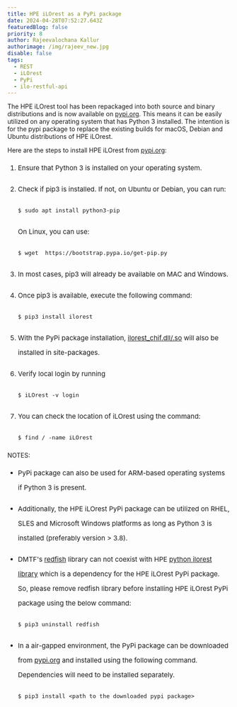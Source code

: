 ```yaml
---
title: HPE iLOrest as a PyPi package
date: 2024-04-28T07:52:27.643Z
featuredBlog: false
priority: 8
author: Rajeevalochana Kallur
authorimage: /img/rajeev_new.jpg
disable: false
tags:
  - REST
  - iLOrest
  - PyPi
  - ilo-restful-api
---
```

<style>
li {
   font-size: 15px;
   line-height: 33px;
   max-width: none;
}
</style>

The HPE iLOrest tool has been repackaged into both source and binary distributions and is now available on [pypi.org](https://pypi.org/project/ilorest/). This means it can be easily utilized on any operating system that has Python 3 installed. The intention is for the pypi package to replace the existing builds for macOS, Debian and Ubuntu distributions of HPE iLOrest.

Here are the steps to install HPE iLOrest from [pypi.org](https://pypi.org/project/ilorest/):

1. Ensure that Python 3 is installed on your operating system.
2. Check if pip3 is installed. If not, on Ubuntu or Debian, you can run:

   ```shell
   $ sudo apt install python3-pip 
   ```

      On Linux, you can use:

   ```shell
   $ wget  https://bootstrap.pypa.io/get-pip.py
   ```
3. In most cases, pip3 will already be available on MAC and Windows.
4. Once pip3 is available, execute the following command:

   ```shell
   $ pip3 install ilorest
   ```
5. With the PyPi package installation, [ilorest_chif.dll/.so](https://developer.hpe.com/blog/chif-driver-not-found/) will also be installed in site-packages.
6. Verify local login by running

   ```shell
   $ iLOrest -v login
   ```
7. You can check the location of iLOrest using the command:
   ```shell 
   $ find / -name iLOrest
   ```
   
NOTES:

- PyPi package can also be used for ARM-based operating systems if Python 3 is present.

- Additionally, the HPE iLOrest PyPi package can be utilized on RHEL, SLES and Microsoft Windows platforms as long as Python 3 is installed (preferably version > 3.8).
   

- DMTF's [redfish](https://pypi.org/project/redfish/) library can not coexist with HPE [python ilorest library](https://pypi.org/project/python-ilorest-library/) which is a dependency for the HPE iLOrest PyPi package. 
So, please remove redfish library before installing HPE iLOrest PyPi package using the below command:

   ```shell
   $ pip3 uninstall redfish
   ```

- In a air-gapped environment, the PyPi package can be downloaded from [pypi.org](https://pypi.org/project/ilorest/) and installed using the following command. Dependencies will need to be installed separately.

   ```shell
   $ pip3 install <path to the downloaded pypi package>
   ```



